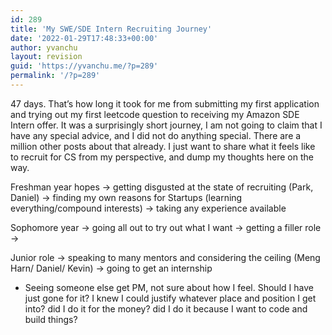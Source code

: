 ```yaml
---
id: 289
title: 'My SWE/SDE Intern Recruiting Journey'
date: '2022-01-29T17:48:33+00:00'
author: yvanchu
layout: revision
guid: 'https://yvanchu.me/?p=289'
permalink: '/?p=289'
---
```


47 days. That’s how long it took for me from submitting my first application and trying out my first leetcode question to receiving my Amazon SDE Intern offer. It was a surprisingly short journey, I am not going to claim that I have any special advice, and I did not do anything special. There are a million other posts about that already. I just want to share what it feels like to recruit for CS from my perspective, and dump my thoughts here on the way.

Freshman year hopes -&gt; getting disgusted at the state of recruiting (Park, Daniel) -&gt; finding my own reasons for Startups (learning everything/compound interests) -&gt; taking any experience available

Sophomore year -&gt; going all out to try out what I want -&gt; getting a filler role -&gt;

Junior role -&gt; speaking to many mentors and considering the ceiling (Meng Harn/ Daniel/ Kevin) -&gt; going to get an internship

- Seeing someone else get PM, not sure about how I feel. Should I have just gone for it? I knew I could justify whatever place and position I get into? did I do it for the money? did I do it because I want to code and build things?